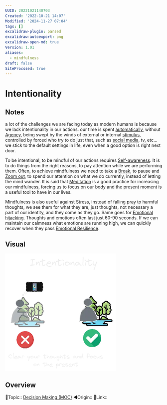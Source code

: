 ```yaml
---
UUID: 20221021140703
Created: '2022-10-21 14:07'
Modified: '2024-11-27 07:04'
tags: []
excalidraw-plugin: parsed
excalidraw-autoexport: png
excalidraw-open-md: true
Version: 1.01
aliases:
  - mindfulness
draft: false
SiteProcssed: true
---
```


# Intentionality

## Notes

a lot of the challenges we are facing today as modern humans is because we lack intentionality in our actions. our time is spent [automatically](/notes/defaults.md), without [Agency](/notes/agency.md), being swept by the winds of external or internal [stimulus](/notes/procrastination.md), controlled by forced who try to do just that, such as [social media](/notes/attention-economy.md), tv, etc... we stick to the default settings in life, even when a good option is right next door.

To be intentional, to be mindful of our actions requires [Self-awareness](/notes/self-awareness.md). It is to do things from the right reasons, to pay attention while we are performing them. Often, to achieve mindfulness we need to take a [Break](/notes/rest.md), to pause and [Zoom out](/notes/zoom-out.md), to spend our attention on what we do currently, instead of letting the mind wander. It is said that [Meditation](/notes/meditation.md) is a good practice for increasing our mindfulness, forcing us to focus on our body and the present moment is a useful tool to have in our lives.

Mindfulness is also useful against [Stress](/notes/stress.md), instead of falling pray to harmful thoughts, we see them for what they are, just thoughts, not necessary a part of our identity, and they come as they go. Same goes for [Emotional hijacking](/notes/emotional-hijacking.md). Thoughts and emotions often last just 60-90 seconds. If we can maintain our calmness what emotions are running high, we can quickly recover when they pass [Emotional Resilience](/notes/emotional-resilience.md).
## Visual

![intentionality.webp](/notes/intentionality.webp)

## Overview
🔼Topic:: [Decision Making (MOC)](/mocs/decision-making-moc.md)
◀Origin::
🔗Link::

